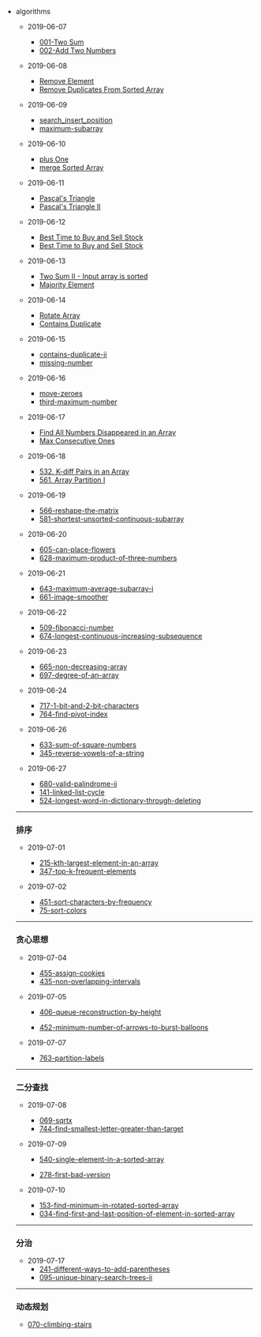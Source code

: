 
- algorithms
    - 2019-06-07
        - [001-Two Sum](https://leetcode.com/problems/two-sum/)
        - [002-Add Two Numbers](https://leetcode.com/problems/add-two-numbers/)
    - 2019-06-08
        - [Remove Element](./algorithms/remove_element/index.md)
        - [Remove Duplicates From Sorted Array](./algorithms/remove_duplicates_from_sorted_array/index.md)

    - 2019-06-09
        - [search_insert_position](https://leetcode.com/problems/search-insert-position/)
        - [maximum-subarray](https://leetcode.com/problems/maximum-subarray/)

    - 2019-06-10 
        - [plus One ](https://leetcode.com/problems/plus-one/)
        - [merge Sorted Array ](https://leetcode.com/problems/merge-sorted-array/)

    - 2019-06-11
        - [Pascal's Triangle](https://leetcode.com/problems/pascals-triangle/)
        - [Pascal's Triangle II](https://leetcode.com/problems/pascals-triangle-ii/)

    - 2019-06-12
        - [Best Time to Buy and Sell Stock](https://leetcode.com/problems/best-time-to-buy-and-sell-stock/)
        - [Best Time to Buy and Sell Stock](https://leetcode.com/problems/best-time-to-buy-and-sell-stock-ii/)
    
    - 2019-06-13 
        - [Two Sum II - Input array is sorted](https://leetcode.com/problems/two-sum-ii-input-array-is-sorted/)
        - [Majority Element](https://leetcode.com/problems/majority-element/)

    - 2019-06-14
        - [ Rotate Array ](https://leetcode.com/problems/rotate-array/)
        - [ Contains Duplicate](https://leetcode.com/problems/contains-duplicate/)

    - 2019-06-15
        - [contains-duplicate-ii](https://leetcode.com/problems/contains-duplicate-ii/)
        - [missing-number](https://leetcode.com/problems/missing-number/)

    - 2019-06-16
        - [move-zeroes](https://leetcode.com/problems/move-zeroes/)
        - [third-maximum-number](https://leetcode.com/problems/third-maximum-number/)

    - 2019-06-17
        - [Find All Numbers Disappeared in an Array](https://leetcode.com/problems/find-all-numbers-disappeared-in-an-array/)
        - [Max Consecutive Ones](https://leetcode.com/problems/max-consecutive-ones/)

    - 2019-06-18
        - [532. K-diff Pairs in an Array](https://leetcode.com/problems/k-diff-pairs-in-an-array/)
        - [561. Array Partition I](https://leetcode.com/problems/array-partition-i/)

    - 2019-06-19
        - [566-reshape-the-matrix](https://leetcode.com/problems/reshape-the-matrix/)
        - [581-shortest-unsorted-continuous-subarray](https://leetcode.com/problems/shortest-unsorted-continuous-subarray/)

    - 2019-06-20
        - [605-can-place-flowers](https://leetcode.com/problems/can-place-flowers/)
        - [628-maximum-product-of-three-numbers](https://leetcode.com/problems/maximum-product-of-three-numbers/)

    - 2019-06-21
        - [643-maximum-average-subarray-i](https://leetcode.com/problems/maximum-average-subarray-i/)
        - [661-image-smoother](https://leetcode.com/problems/image-smoother/)

    - 2019-06-22
        - [509-fibonacci-number](https://leetcode.com/problems/fibonacci-number/)
        - [674-longest-continuous-increasing-subsequence](https://leetcode.com/problems/longest-continuous-increasing-subsequence/)

    - 2019-06-23
        - [665-non-decreasing-array](https://leetcode.com/problems/non-decreasing-array/)
        - [697-degree-of-an-array](https://leetcode.com/problems/degree-of-an-array/)

    - 2019-06-24
        - [717-1-bit-and-2-bit-characters](https://leetcode.com/problems/1-bit-and-2-bit-characters/)
        - [764-find-pivot-index](https://leetcode.com/problems/find-pivot-index/)

    - 2019-06-26
        - [633-sum-of-square-numbers](https://leetcode.com/problems/sum-of-square-numbers/description/)
        - [345-reverse-vowels-of-a-string](https://leetcode.com/problems/reverse-vowels-of-a-string/description/)

    - 2019-06-27
        - [680-valid-palindrome-ii](https://leetcode.com/problems/valid-palindrome-ii/description/)
        - [141-linked-list-cycle](https://leetcode.com/problems/linked-list-cycle/description/)
        - [524-longest-word-in-dictionary-through-deleting](https://leetcode.com/problems/longest-word-in-dictionary-through-deleting/description/)


    ---
    
    ### 排序

    - 2019-07-01
        - [215-kth-largest-element-in-an-array](https://leetcode.com/problems/kth-largest-element-in-an-array/description/)
        - [347-top-k-frequent-elements](https://leetcode.com/problems/top-k-frequent-elements/description/)

    - 2019-07-02
        - [451-sort-characters-by-frequency](https://leetcode.com/problems/sort-characters-by-frequency/description/)
        - [75-sort-colors](https://leetcode.com/problems/sort-colors/description/)

    ---

    ### 贪心思想

    - 2019-07-04
        - [455-assign-cookies](https://leetcode.com/problems/assign-cookies/description/)
        - [435-non-overlapping-intervals](https://leetcode.com/problems/non-overlapping-intervals/description/)

    - 2019-07-05
        - [406-queue-reconstruction-by-height](https://leetcode.com/problems/queue-reconstruction-by-height/)

        - [452-minimum-number-of-arrows-to-burst-balloons](https://leetcode.com/problems/minimum-number-of-arrows-to-burst-balloons/)

    - 2019-07-07
        - [763-partition-labels](https://leetcode.com/problems/partition-labels/description)


    ---

    ### 二分查找

    - 2019-07-08 
        - [069-sqrtx](https://leetcode.com/problems/sqrtx/description/)
        - [744-find-smallest-letter-greater-than-target](https://leetcode.com/problems/find-smallest-letter-greater-than-target/)

    - 2019-07-09
        - [540-single-element-in-a-sorted-array](https://leetcode.com/problems/single-element-in-a-sorted-array/description)

        - [278-first-bad-version](https://leetcode.com/problems/first-bad-version/description)

    - 2019-07-10
        - [153-find-minimum-in-rotated-sorted-array](https://leetcode.com/problems/find-minimum-in-rotated-sorted-array/description/)
        - [034-find-first-and-last-position-of-element-in-sorted-array](https://leetcode.com/problems/find-first-and-last-position-of-element-in-sorted-array/description)


    --- 

    ### 分治
    - 2019-07-17
        - [241-different-ways-to-add-parentheses](https://leetcode.com/problems/different-ways-to-add-parentheses/description/)
        - [095-unique-binary-search-trees-ii](https://leetcode.com/problems/unique-binary-search-trees-ii/description/)
     

    --- 

    ### 动态规划

    - [070-climbing-stairs](https://leetcode.com/problems/climbing-stairs/description/)
